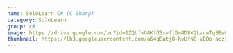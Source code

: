 ```yaml
---
name: SoloLearn C# (C Sharp)
category: SoloLearn
group: c#
image: https://drive.google.com/uc?id=1ZQbfmG4KfG5xvflGm4D8X2LacwTgSEwL
thumbnail: https://lh3.googleusercontent.com/a64qBatj0-hvUfN8-VDDo-aczsZtuWl2uN4Qm2LFTQxnyXlh_LfoYDOx8NZn1g5YxVQ=s180-rw
---
```

